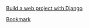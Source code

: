 [Build a web project with Django](https://www.youtube.com/watch?v=gAI218HSK8s&list=PLx-q4INfd95G-wrEjKDAcTB1K-8n1sIiz)

[Bookmark](https://youtu.be/WNvZ_d5VDKQ?list=PLx-q4INfd95G-wrEjKDAcTB1K-8n1sIiz&t=2129)
